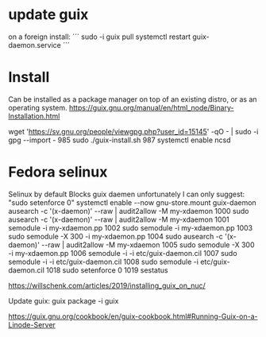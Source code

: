 
# update guix
on a foreign install:
´´´
sudo -i guix pull
systemctl restart guix-daemon.service
´´´

# Install
Can be installed as a package manager on top of an existing distro, or as an operating system.
https://guix.gnu.org/manual/en/html_node/Binary-Installation.html

 wget 'https://sv.gnu.org/people/viewgpg.php?user_id=15145' -qO - | sudo -i gpg --import -
  985  sudo ./guix-install.sh
  987  systemctl enable ncsd

# Fedora selinux
Selinux by default Blocks guix daemen
 unfortunately I can only suggest: 
"sudo setenforce 0"
systemctl enable --now gnu-store.mount guix-daemon
ausearch -c '(x-daemon)' --raw | audit2allow -M my-xdaemon
 1000  sudo ausearch -c '(x-daemon)' --raw | audit2allow -M my-xdaemon
 1001  semodule -i my-xdaemon.pp
 1002  sudo semodule -i my-xdaemon.pp
 1003  sudo semodule -X 300 -i my-xdaemon.pp
 1004  sudo ausearch -c '(x-daemon)' --raw | audit2allow -M my-xdaemon
 1005  sudo semodule -X 300 -i my-xdaemon.pp
 1006  semodule -i -i etc/guix-daemon.cil
 1007  sudo semodule -i -i etc/guix-daemon.cil
 1008  sudo semodule -i etc/guix-daemon.cil
 1018  sudo setenforce 0
 1019  sestatus

https://willschenk.com/articles/2019/installing_guix_on_nuc/

Update guix: guix package -i guix

https://guix.gnu.org/cookbook/en/guix-cookbook.html#Running-Guix-on-a-Linode-Server
